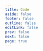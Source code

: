 ```yaml
---
title: Code
aside: false
footer: false
outline: false
editLink: false
prev: false
next: false
page: true
---
```


<script>
import { defineAsyncComponent } from 'vue'

export default {
  components: {
    ExampleRepl: defineAsyncComponent({
      loader: () => import('/code/ExampleRepl.vue'),
    })
  }
}
</script>

<ClientOnly>
  <ExampleRepl />
</ClientOnly>
